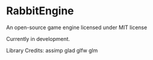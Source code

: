 # RabbitEngine
An open-source game engine licensed under MIT license

Currently in development.

Library Credits:
assimp
glad
glfw
glm


